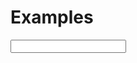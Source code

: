 # Examples

<input pikaday="myPickerObject1" on-select="app.onPikadaySelect(pikaday)">

<script src="dist/js/main.js"></script>
